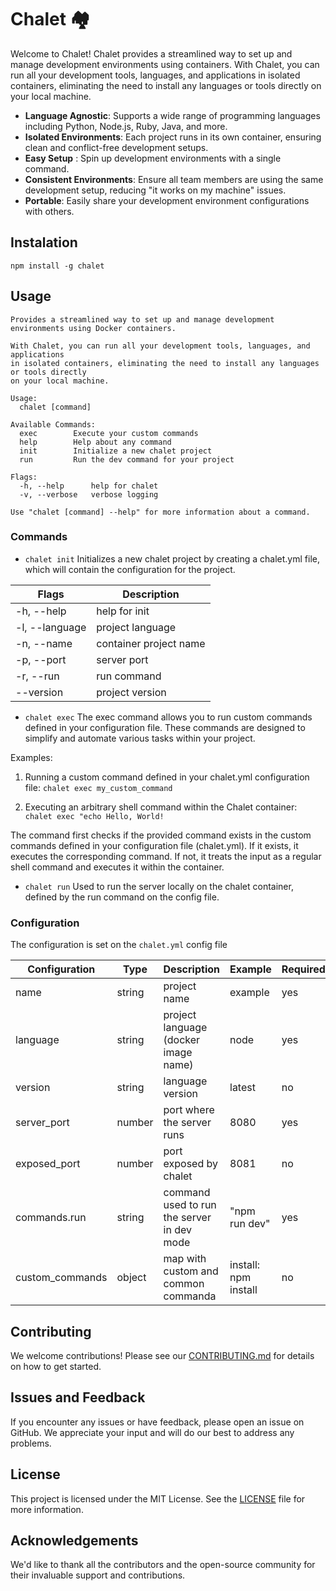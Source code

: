 # Chalet 🏘️

Welcome to Chalet! Chalet provides a streamlined way to set up and manage development environments
using containers. With Chalet, you can run all your development tools, languages, and applications
in isolated containers, eliminating the need to install any languages or tools directly on your local machine.

* **Language Agnostic**: Supports a wide range of programming languages including Python, Node.js, Ruby, Java, and more.
* **Isolated Environments**: Each project runs in its own container, ensuring clean and conflict-free development setups.
* **Easy Setup** : Spin up development environments with a single command.
* **Consistent Environments**: Ensure all team members are using the same development setup, reducing "it works on my machine" issues.
* **Portable**: Easily share your development environment configurations with others.

## Instalation

```
npm install -g chalet
```
  
## Usage
```
Provides a streamlined way to set up and manage development
environments using Docker containers.

With Chalet, you can run all your development tools, languages, and applications
in isolated containers, eliminating the need to install any languages or tools directly
on your local machine.

Usage:
  chalet [command]

Available Commands:
  exec        Execute your custom commands
  help        Help about any command
  init        Initialize a new chalet project
  run         Run the dev command for your project

Flags:
  -h, --help      help for chalet
  -v, --verbose   verbose logging

Use "chalet [command] --help" for more information about a command.
```

### Commands
- `chalet init` Initializes a new chalet project by creating a chalet.yml file,
which will contain the configuration for the project.

|   Flags                  |  Description            |
| ------------------------ | ----------------------- |
|  -h, --help              | help for init           |
|  -l, --language          | project language        |
|  -n, --name              | container project name  |
|  -p, --port              | server port             |
|  -r, --run               | run command             |
|      --version           | project version         |

- `chalet exec` The exec command allows you to run custom commands defined in your configuration file.
These commands are designed to simplify and automate various tasks within your project.

Examples:

1. Running a custom command defined in your chalet.yml configuration file:
  `chalet exec my_custom_command`

2. Executing an arbitrary shell command within the Chalet container:
  `chalet exec "echo Hello, World!`

The command first checks if the provided command exists in the custom commands defined in your
configuration file (chalet.yml). If it exists, it executes the corresponding command.
If not, it treats the input as a regular shell command and executes it within the container.

- `chalet run` Used to run the server locally on the chalet container, defined by the run command on the config file.

### Configuration
The configuration is set on the `chalet.yml` config file

| Configuration   | Type   | Description                                | Example              | Required |
|-----------------|--------|--------------------------------------------|----------------------|----------|
| name            | string | project name                               | example              | yes      |
| language        | string | project language (docker image name)       | node                 | yes      |
| version         | string | language version                           | latest               | no       |
| server_port     | number | port where the server runs                 | 8080                 | yes      |
| exposed_port    | number | port exposed by chalet                     | 8081                 | no       |
| commands.run    | string | command used to run the server in dev mode | "npm run dev"        | yes      |
| custom_commands | object | map with custom and common commanda        | install: npm install | no       |


## Contributing
We welcome contributions! Please see our [CONTRIBUTING.md](CONTRIBUTING.md) for details on how to get started.

## Issues and Feedback
If you encounter any issues or have feedback, please open an issue on GitHub. We appreciate your input and will do our best to address any problems.

## License
This project is licensed under the MIT License. See the [LICENSE](LICENSE) file for more information.

## Acknowledgements
We'd like to thank all the contributors and the open-source community for their invaluable support and contributions.

